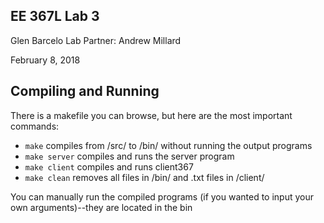 ## EE 367L Lab 3
Glen Barcelo
Lab Partner: Andrew Millard

February 8, 2018

## Compiling and Running
There is a makefile you can browse, but here are the most important commands:
- `make`  compiles from /src/ to /bin/ without running the output programs
- `make server` compiles and runs the server program
- `make client` compiles and runs client367
- `make clean` removes all files in /bin/ and .txt files in /client/

You can manually run the compiled programs (if you wanted to input your own arguments)--they are located in the bin
